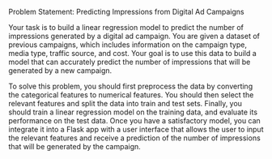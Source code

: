 Problem Statement: Predicting Impressions from Digital Ad Campaigns

Your task is to build a linear regression model to predict the number of impressions generated by a digital ad campaign. You are given a dataset of previous campaigns, which includes information on the campaign type, media type, traffic source, and cost. Your goal is to use this data to build a model that can accurately predict the number of impressions that will be generated by a new campaign.

To solve this problem, you should first preprocess the data by converting the categorical features to numerical features. You should then select the relevant features and split the data into train and test sets. Finally, you should train a linear regression model on the training data, and evaluate its performance on the test data. Once you have a satisfactory model, you can integrate it into a Flask app with a user interface that allows the user to input the relevant features and receive a prediction of the number of impressions that will be generated by the campaign.
